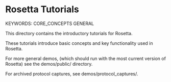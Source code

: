 Rosetta Tutorials
=================

KEYWORDS: CORE_CONCEPTS GENERAL

This directory contains the introductory tutorials for Rosetta.

These tutorials introduce basic concepts and key functionality used in Rosetta.

For more general demos, (which should run with the most current version of Rosetta)
see the demos/public/ directory.

For archived protocol captures, see demos/protocol_captures/.
